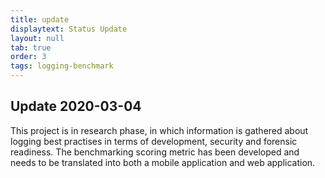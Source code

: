 ```yaml
---
title: update
displaytext: Status Update
layout: null
tab: true
order: 3
tags: logging-benchmark
---
```


## Update 2020-03-04

This project is in research phase, in which information is gathered about logging best practises in terms of
development, security and forensic readiness. The benchmarking scoring metric has been developed and needs to be
translated into both a mobile application and web application.
